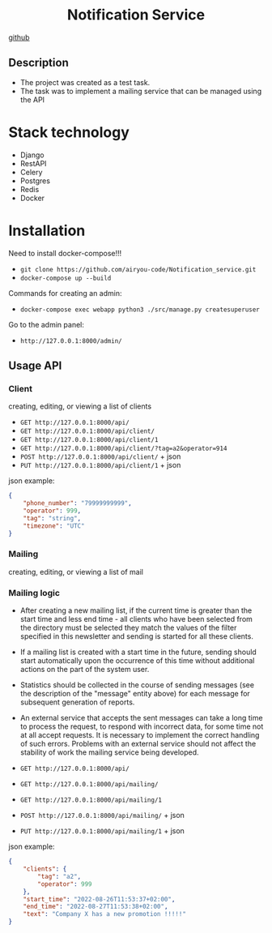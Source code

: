 <h1 align="center">Notification Service </h1>

 <a href="https://github.com/airyou-code" target="_blank">github</a> 

## Description
- The project was created as a test task.
- The task was to implement a mailing service that can be managed using the API

# Stack technology
- Django
- RestAPI
- Celery
- Postgres
- Redis
- Docker

# Installation
Need to install docker-compose!!!
- `git clone https://github.com/airyou-code/Notification_service.git `
- `docker-compose up --build`

Commands for creating an admin:
- `docker-compose exec webapp python3 ./src/manage.py createsuperuser`

Go to the admin panel:
- `http://127.0.0.1:8000/admin/`

## Usage API

### Client
creating, editing, or viewing a list of clients


- `GET http://127.0.0.1:8000/api/`
- `GET http://127.0.0.1:8000/api/client/`
- `GET http://127.0.0.1:8000/api/client/1`
- `GET http://127.0.0.1:8000/api/client/?tag=a2&operator=914`
- `POST http://127.0.0.1:8000/api/client/` + json
- `PUT http://127.0.0.1:8000/api/client/1` + json


json example:
```json
{    
    "phone_number": "79999999999",
    "operator": 999,
    "tag": "string",
    "timezone": "UTC"
}
```

### Mailing
creating, editing, or viewing a list of mail

### Mailing logic
- After creating a new mailing list, if the current time is greater than the start time and less
    end time - all clients who have been selected from the directory must be selected
    they match the values of the filter specified in this newsletter and sending is started for all these clients.
- If a mailing list is created with a start time in the future, sending should start
    automatically upon the occurrence of this time without additional actions on the
    part of the system user.
- Statistics should be collected in the course of sending messages
    (see the description of the "message" entity above) for each message for subsequent generation of reports.
- An external service that accepts the sent messages can take a long time
    to process the request, to respond with incorrect data, for some time not at all
    accept requests. It is necessary to implement the correct handling of such
    errors. Problems with an external service should not affect the stability of work
    the mailing service being developed.
      

- `GET http://127.0.0.1:8000/api/`
- `GET http://127.0.0.1:8000/api/mailing/`
- `GET http://127.0.0.1:8000/api/mailing/1`
- `POST http://127.0.0.1:8000/api/mailing/` + json
- `PUT http://127.0.0.1:8000/api/mailing/1` + json

json example:
```json
{    
    "clients": {
        "tag": "a2",
        "operator": 999
    },
    "start_time": "2022-08-26T11:53:37+02:00",
    "end_time": "2022-08-27T11:53:38+02:00",
    "text": "Company X has a new promotion !!!!!"
}
```
